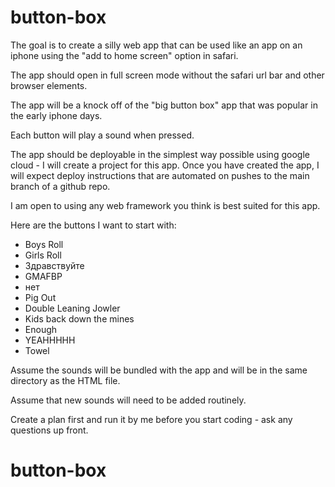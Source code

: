 # button-box

The goal is to create a silly web app that can be used like an app on an iphone using the "add to home screen" option in
safari.

The app should open in full screen mode without the safari url bar and other browser elements.

The app will be a knock off of the "big button box" app that was popular in the early iphone days.

Each button will play a sound when pressed.

The app should be deployable in the simplest way possible using google cloud - I will create a project for this app. 
Once you have created the app, I will expect deploy instructions that are automated on pushes to the main branch of a 
github repo.

I am open to using any web framework you think is best suited for this app.

Here are the buttons I want to start with:

- Boys Roll
- Girls Roll
- Здравствуйте
- GMAFBP
- нет
- Pig Out
- Double Leaning Jowler
- Kids back down the mines
- Enough
- YEAHHHHH
- Towel

Assume the sounds will be bundled with the app and will be in the same directory as the HTML file.

Assume that new sounds will need to be added routinely.

Create a plan first and run it by me before you start coding - ask any questions up front.
# button-box
